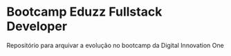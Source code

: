 # Bootcamp Eduzz Fullstack Developer

Repositório para arquivar a evolução no bootcamp da Digital Innovation One
